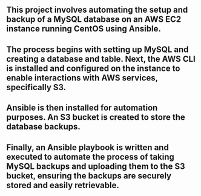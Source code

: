 ## This project involves automating the setup and backup of a MySQL database on an AWS EC2 instance running CentOS using Ansible. 
## The process begins with setting up MySQL and creating a database and table. Next, the AWS CLI is installed and configured on the instance to enable interactions with AWS services, specifically S3. 
## Ansible is then installed for automation purposes. An S3 bucket is created to store the database backups. 
## Finally, an Ansible playbook is written and executed to automate the process of taking MySQL backups and uploading them to the S3 bucket, ensuring the backups are securely stored and easily retrievable.
